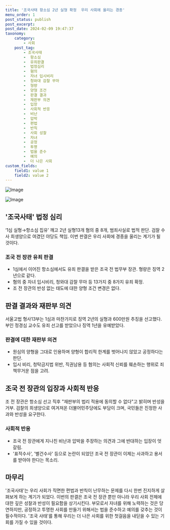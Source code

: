 ```yaml
---
title: '조국사태 항소심 2년 실형 확정  우리 사회에 울리는 경종'
menu_order: 1
post_status: publish
post_excerpt: 
post_date: 2024-02-09 19:47:37
taxonomy:
    category:
        - 사회
    post_tag:
        - 조국사태
        -  항소심
        -  유죄판결
        -  법정심리
        -  혐의
        -  자녀 입시비리
        -  청와대 감찰 무마
        -  형량
        -  양형 조건
        -  판결 결과
        -  재판부 의견
        -  입장
        -  사회적 반응
        -  비난
        -  압박
        -  편법
        -  반칙
        -  사회 성찰
        -  자녀
        -  공정
        -  투명
        -  법을 준수
        -  예의
        -  더 나은 사회
custom_fields:
    field1: value 1
    field2: value 2
---
```


![Image](https://imgnews.pstatic.net/image/022/2024/02/09/20240208514723_20240209142301608.jpg?type=w647)

![Image](https://imgnews.pstatic.net/image/022/2024/02/09/20240208514727_20240209142301611.jpg?type=w647)

## '조국사태' 법정 심리
‘1심 실형→항소심 집유’ 깨고 2년 실형13개 혐의 중 8개, 범죄사실로 법적 판단. 검찰 수사 희생양으로 여겼던 야당도 책임. 이번 판결은 우리 사회에 경종을 울리는 계기가 될 것이다.
### 조국 전 장관 유죄 판결
- 1심에서 이어진 항소심에서도 유죄 판결을 받은 조국 전 법무부 장관. 형량은 징역 2년으로 같다.
- 혐의 중 자녀 입시비리, 청와대 감찰 무마 등 13가지 중 8가지 유죄 확정.
- 조 전 장관의 반성 없는 태도에 대한 양형 조건 변경은 없다.
## 판결 결과와 재판부 의견
서울고법 형사13부는 1심과 마찬가지로 징역 2년의 실형과 600만원 추징을 선고했다. 부인 정경심 교수도 유죄 선고를 받았으나 징역 1년을 유예받았다. 
### 판결에 대한 재판부 의견
- 원심의 양형을 그대로 인용하며 양형이 합리적 한계를 벗어나지 않았고 공정하다는 판단.
- 입시 비리, 청탁금지법 위반, 직권남용 등 혐의는 사회적 신뢰를 훼손하는 행위로 죄책무거운 점을 고려.
## 조국 전 장관의 입장과 사회적 반응
조 전 장관은 항소심 선고 직후 "재판부의 법리 적용에 동의할 수 없다"고 밝히며 반성을 거부.
검찰의 희생양으로 여겨져온 더불어민주당에도 부담이 크며, 국민들은 진정한 사과와 반성을 요구한다.
### 사회적 반응
- 조국 전 장관에게 지나친 비난과 압박을 주장하는 의견과 그에 반대하는 입장이 엇갈림.
- '표적수사', '별건수사' 등으로 논란이 되었던 조국 전 장관이 이제는 사과하고 용서를 받아야 한다는 목소리.
## 마무리
'조국사태'는 우리 사회가 직면한 편법과 반칙이 난무하는 문제를 다시 한번 진지하게 살펴보게 하는 계기가 되었다. 이번의 판결은 조국 전 장관 뿐만 아니라 우리 사회 전체에 대한 깊은 성찰과 반성이 필요함을 상기시킨다. 부모로서 자녀를 위해 노력하는 것은 당연하지만, 공정하고 투명한 사회를 만들기 위해서는 법을 준수하고 예의를 갖추는 것이 필수적이다. '조국 사태'를 통해 우리는 더 나은 사회를 위한 첫걸음을 내딛을 수 있는 기회를 가질 수 있을 것이다.
